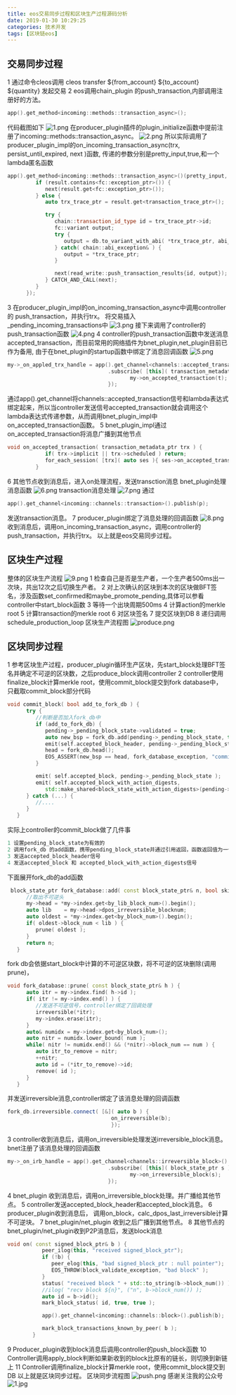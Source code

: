 ```yaml
---
title: eos交易同步过程和区块生产过程源码分析
date: 2019-01-30 10:29:25
categories: 技术开发
tags: [区块链eos]
---
```

## 交易同步过程
1 通过命令cleos调用 cleos transfer ${from_account} ${to_account} ${quantity} 发起交易
2 eos调用chain_plugin 的push_transaction,内部调用注册好的方法。
``` cpp
app().get_method<incoming::methods::transaction_async>();
```
<!--more-->
代码截图如下
![1.png](1.png)
在producer_plugin插件的plugin_initialize函数中提前注册了incoming::methods::transaction_async。
![2.png](2.png)
所以实际调用了producer_plugin_impl的on_incoming_transaction_async(trx, persist_until_expired, next )函数,
传递的参数分别是pretty_input,true,和一个lambda匿名函数
``` cpp
app().get_method<incoming::methods::transaction_async>()(pretty_input, true, [this, next](const fc::static_variant<fc::exception_ptr, transaction_trace_ptr>& result) -> void{
         if (result.contains<fc::exception_ptr>()) {
            next(result.get<fc::exception_ptr>());
         } else {
            auto trx_trace_ptr = result.get<transaction_trace_ptr>();

            try {
               chain::transaction_id_type id = trx_trace_ptr->id;
               fc::variant output;
               try {
                  output = db.to_variant_with_abi( *trx_trace_ptr, abi_serializer_max_time );
               } catch( chain::abi_exception& ) {
                  output = *trx_trace_ptr;
               }

               next(read_write::push_transaction_results{id, output});
            } CATCH_AND_CALL(next);
         }
      });
```
3 在producer_plugin_impl的on_incoming_transaction_async中调用controller的 push_transaction，并执行trx。
将交易插入_pending_incoming_transactions中
![3.png](3.png)
接下来调用了controller的push_transaction函数
![4.png](4.png)
4 controller的push_transaction函数中发送消息accepted_transaction，而目前常用的网络插件为bnet_plugin,net_plugin目前已作为备用,
由于在bnet_plugin的startup函数中绑定了消息回调函数
![5.png](5.png)
``` cpp
my->_on_appled_trx_handle = app().get_channel<channels::accepted_transaction>()
                                .subscribe( [this]( transaction_metadata_ptr t ){
                                       my->on_accepted_transaction(t);
                                });
```
通过app().get_channel将channels::accepted_transaction信号和lambda表达式绑定起来，所以当controller发送信号accepted_transaction就会调用这个lambda表达式传递参数，从而调用bnet_plugin_impl中on_accepted_transaction函数。
5  bnet_plugin_impl通过on_accepted_transaction将消息广播到其他节点
``` cpp
void on_accepted_transaction( transaction_metadata_ptr trx ) {
            if( trx->implicit || trx->scheduled ) return;
            for_each_session( [trx]( auto ses ){ ses->on_accepted_transaction( trx ); } );
         }
```
6 其他节点收到消息后，进入on处理流程，发送transction消息
bnet_plugin处理消息函数
![6.png](6.png)
transaction消息处理
![7.png](7.png)
通过
``` cpp
app().get_channel<incoming::channels::transaction>().publish(p);
```
发送transaction消息。
7 producer_plugin绑定了消息处理的回调函数
![8.png](8.png)
收到消息后，调用on_incoming_transaction_async，调用controller的 push_transaction，并执行trx。
以上就是eos交易同步过程。
## 区块生产过程
整体的区块生产流程
![9.png](9.png)
1 检查自己是否是生产者，一个生产者500ms出一次块，共出12次之后切换生产者。
2 对上次确认的区块到本次的区块做BFT签名，涉及函数set_confirmed和maybe_promote_pending,具体可以参看controller中start_block函数
3 等待一个出块周期500ms
4 计算action的merkle root
5 计算transaction的merkle root
6 对区块签名
7 提交区块到DB
8 递归调用schedule_production_loop
区块生产流程图
![produce.png](produce.png)

## 区块同步过程
1 参考区块生产过程，producer_plugin循环生产区块，先start_block处理BFT签名并确定不可逆的区块数，之后produce_block调用controller
2 controller使用finalize_block计算merkle root，使用commit_block提交到fork database中，
只截取commit_block部分代码
``` cpp
void commit_block( bool add_to_fork_db ) {
      try {
         //判断是否加入fork_db中
         if (add_to_fork_db) {
            pending->_pending_block_state->validated = true;
            auto new_bsp = fork_db.add(pending->_pending_block_state, true);
            emit(self.accepted_block_header, pending->_pending_block_state);
            head = fork_db.head();
            EOS_ASSERT(new_bsp == head, fork_database_exception, "committed block did not become the new head in fork database");
         }

         emit( self.accepted_block, pending->_pending_block_state );
         emit( self.accepted_block_with_action_digests,
            std::make_shared<block_state_with_action_digests>(pending->_pending_block_state, pending->_action_digests) );
      } catch (...) {
         //....
      }
   }
```
实际上controller的commit_block做了几件事
``` cpp
1 设置pending_block_state为有效的
2 调用fork_db 的add函数，携带pending_block_state并通过引用返回，函数返回值为一个新的block_state_ptr
3 发送accepted_block_header信号
4 发送accepted_block 和 accepted_block_with_action_digests信号
```
下面展开fork_db的add函数
``` cpp
 block_state_ptr fork_database::add( const block_state_ptr& n, bool skip_validate_previous ) {
      //取出不可逆头
      my->head = *my->index.get<by_lib_block_num>().begin();
      auto lib    = my->head->dpos_irreversible_blocknum;
      auto oldest = *my->index.get<by_block_num>().begin();
      if( oldest->block_num < lib ) {
         prune( oldest );
      }
      return n;
   }
```
fork db会依据start_block中计算的不可逆区块数，将不可逆的区块删除(调用prune)，
``` cpp
void fork_database::prune( const block_state_ptr& h ) {
      auto itr = my->index.find( h->id );
      if( itr != my->index.end() ) {
         //发送不可逆信号，controller绑定了回调处理
         irreversible(*itr);
         my->index.erase(itr);
      }
      auto& numidx = my->index.get<by_block_num>();
      auto nitr = numidx.lower_bound( num );
      while( nitr != numidx.end() && (*nitr)->block_num == num ) {
         auto itr_to_remove = nitr;
         ++nitr;
         auto id = (*itr_to_remove)->id;
         remove( id );
      }
   }
```
并发送irreversible消息,controller绑定了该消息处理的回调函数
``` cpp
fork_db.irreversible.connect( [&]( auto b ) {
                                 on_irreversible(b);
                                 });
```
3 controller收到消息后，调用on_irreversible处理发送irreversible_block消息。bnet注册了该消息处理的回调函数
``` cpp
my->_on_irb_handle = app().get_channel<channels::irreversible_block>()
                                .subscribe( [this]( block_state_ptr s ){
                                       my->on_irreversible_block(s);
                                });
```
4 bnet_plugin 收到消息后，调用on_irreversible_block处理。并广播给其他节点。
5 controller发送accepted_block_header和accepted_block消息。
6 producer_plugin收到消息后， 调用on_block，calc_dpos_last_irreversible计算不可逆块。
7 bnet_plugin/net_plugin 收到之后广播到其他节点。
8 其他节点的bnet_plugin/net_plugin收到P2P消息后，发送block消息
``` cpp
void on( const signed_block_ptr& b ) {
           peer_ilog(this, "received signed_block_ptr");
           if (!b) {
              peer_elog(this, "bad signed_block_ptr : null pointer");
              EOS_THROW(block_validate_exception, "bad block" );
           }
           status( "received block " + std::to_string(b->block_num()) );
           //ilog( "recv block ${n}", ("n", b->block_num()) );
           auto id = b->id();
           mark_block_status( id, true, true );

           app().get_channel<incoming::channels::block>().publish(b);

           mark_block_transactions_known_by_peer( b );
        }
```
9 Producer_plugin收到block消息后调用controller的push_block函数
10 Controller调用apply_block判断如果新收到的block比原有的链长，则切换到新链上
11 Controller调用finalize_block计算merkle root，使用commit_block提交到DB
以上就是区块同步过程。
区块同步流程图
![push.png](push.png)
感谢关注我的公众号
![1.jpg](1.jpg)













